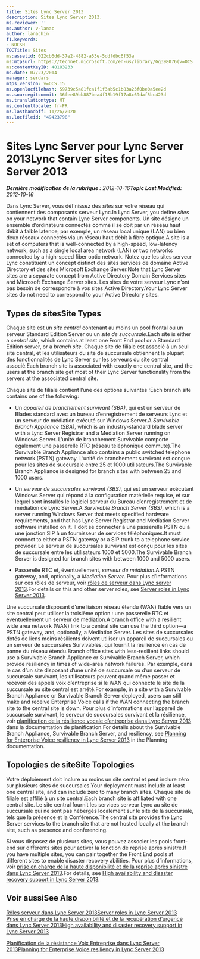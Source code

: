 ```yaml
---
title: Sites Lync Server 2013
description: Sites Lync Server 2013.
ms.reviewer: ''
ms.author: v-lanac
author: lanachin
f1.keywords:
- NOCSH
TOCTitle: Sites
ms:assetid: 022cb6dd-37e2-4882-a53e-5ddfdbc6f53a
ms:mtpsurl: https://technet.microsoft.com/en-us/library/Gg398076(v=OCS.15)
ms:contentKeyID: 48183233
ms.date: 07/23/2014
manager: serdars
mtps_version: v=OCS.15
ms.openlocfilehash: 59739c5a81fca1f1f3ab5c1b83a23f0be0a5ee2d
ms.sourcegitcommit: 36fee89bb887bea4f18b19f17a8c69daf5bc423d
ms.translationtype: MT
ms.contentlocale: fr-FR
ms.lasthandoff: 11/26/2020
ms.locfileid: "49423798"
---
```

# <a name="lync-server-sites-for-lync-server-2013"></a><span data-ttu-id="1a0e8-103">Sites Lync Server pour Lync Server 2013</span><span class="sxs-lookup"><span data-stu-id="1a0e8-103">Lync Server sites for Lync Server 2013</span></span>

<div data-xmlns="http://www.w3.org/1999/xhtml">

<div class="topic" data-xmlns="http://www.w3.org/1999/xhtml" data-msxsl="urn:schemas-microsoft-com:xslt" data-cs="https://msdn.microsoft.com/">

<div data-asp="https://msdn2.microsoft.com/asp">



</div>

<div id="mainSection">

<div id="mainBody"><span data-ttu-id="1a0e8-104">

<span> </span></span><span class="sxs-lookup"><span data-stu-id="1a0e8-104">

<span> </span></span></span>

<span data-ttu-id="1a0e8-105">_**Dernière modification de la rubrique :** 2012-10-16_</span><span class="sxs-lookup"><span data-stu-id="1a0e8-105">_**Topic Last Modified:** 2012-10-16_</span></span>

<span data-ttu-id="1a0e8-106">Dans Lync Server, vous définissez des *sites* sur votre réseau qui contiennent des composants serveur Lync.</span><span class="sxs-lookup"><span data-stu-id="1a0e8-106">In Lync Server, you define *sites* on your network that contain Lync Server components.</span></span> <span data-ttu-id="1a0e8-107">Un site désigne un ensemble d’ordinateurs connectés comme il se doit par un réseau haut débit à faible latence, par exemple, un réseau local unique (LAN) ou bien deux réseaux connectés via un réseau haut débit à fibre optique.</span><span class="sxs-lookup"><span data-stu-id="1a0e8-107">A site is a set of computers that is well-connected by a high-speed, low-latency network, such as a single local area network (LAN) or two networks connected by a high-speed fiber optic network.</span></span> <span data-ttu-id="1a0e8-108">Notez que les sites serveur Lync constituent un concept distinct des sites services de domaine Active Directory et des sites Microsoft Exchange Server.</span><span class="sxs-lookup"><span data-stu-id="1a0e8-108">Note that Lync Server sites are a separate concept from Active Directory Domain Services sites and Microsoft Exchange Server sites.</span></span> <span data-ttu-id="1a0e8-109">Les sites de votre serveur Lync n’ont pas besoin de correspondre à vos sites Active Directory.</span><span class="sxs-lookup"><span data-stu-id="1a0e8-109">Your Lync Server sites do not need to correspond to your Active Directory sites.</span></span>

<div>

## <a name="site-types"></a><span data-ttu-id="1a0e8-110">Types de sites</span><span class="sxs-lookup"><span data-stu-id="1a0e8-110">Site Types</span></span>

<span data-ttu-id="1a0e8-111">Chaque site est un *site central* contenant au moins un pool frontal ou un serveur Standard Edition Server ou un *site de succursale*.</span><span class="sxs-lookup"><span data-stu-id="1a0e8-111">Each site is either a *central site*, which contains at least one Front End pool or a Standard Edition server, or a *branch site*.</span></span> <span data-ttu-id="1a0e8-112">Chaque site de filiale est associé à un seul site central, et les utilisateurs du site de succursale obtiennent la plupart des fonctionnalités de Lync Server sur les serveurs du site central associé.</span><span class="sxs-lookup"><span data-stu-id="1a0e8-112">Each branch site is associated with exactly one central site, and the users at the branch site get most of their Lync Server functionality from the servers at the associated central site.</span></span>

<span data-ttu-id="1a0e8-113">Chaque site de filiale contient l’une des options suivantes :</span><span class="sxs-lookup"><span data-stu-id="1a0e8-113">Each branch site contains one of the following:</span></span>

  - <span data-ttu-id="1a0e8-114">Un *appareil de branchement survivant (SBA)*, qui est un serveur de Blades standard avec un bureau d’enregistrement de serveurs Lync et un serveur de médiation exécuté sur Windows Server.</span><span class="sxs-lookup"><span data-stu-id="1a0e8-114">A *Survivable Branch Appliance (SBA)*, which is an industry-standard blade server with a Lync Server Registrar and a Mediation Server running on Windows Server.</span></span> <span data-ttu-id="1a0e8-115">L’unité de branchement Survivable comporte également une passerelle RTC (réseau téléphonique commuté).</span><span class="sxs-lookup"><span data-stu-id="1a0e8-115">The Survivable Branch Appliance also contains a public switched telephone network (PSTN) gateway.</span></span> <span data-ttu-id="1a0e8-116">L’unité de branchement survivant est conçue pour les sites de succursale entre 25 et 1000 utilisateurs.</span><span class="sxs-lookup"><span data-stu-id="1a0e8-116">The Survivable Branch Appliance is designed for branch sites with between 25 and 1000 users.</span></span>

  - <span data-ttu-id="1a0e8-117">Un *serveur de succursales survivant (SBS)*, qui est un serveur exécutant Windows Server qui répond à la configuration matérielle requise, et sur lequel sont installés le logiciel serveur du Bureau d’enregistrement et de médiation de Lync Server.</span><span class="sxs-lookup"><span data-stu-id="1a0e8-117">A *Survivable Branch Server (SBS)*, which is a server running Windows Server that meets specified hardware requirements, and that has Lync Server Registrar and Mediation Server software installed on it.</span></span> <span data-ttu-id="1a0e8-118">Il doit se connecter à une passerelle PSTN ou à une jonction SIP à un fournisseur de services téléphoniques.</span><span class="sxs-lookup"><span data-stu-id="1a0e8-118">It must connect to either a PSTN gateway or a SIP trunk to a telephone service provider.</span></span> <span data-ttu-id="1a0e8-119">Le serveur de succursales survivant est conçu pour les sites de succursale entre les utilisateurs 1000 et 5000.</span><span class="sxs-lookup"><span data-stu-id="1a0e8-119">The Survivable Branch Server is designed for branch sites with between 1000 and 5000 users.</span></span>

  - <span data-ttu-id="1a0e8-120">Passerelle RTC et, éventuellement, *serveur de médiation*.</span><span class="sxs-lookup"><span data-stu-id="1a0e8-120">A PSTN gateway, and, optionally, a *Mediation Server*.</span></span> <span data-ttu-id="1a0e8-121">Pour plus d’informations sur ces rôles de serveur, voir [rôles de serveur dans Lync server 2013](lync-server-2013-server-roles.md).</span><span class="sxs-lookup"><span data-stu-id="1a0e8-121">For details on this and other server roles, see [Server roles in Lync Server 2013](lync-server-2013-server-roles.md).</span></span>

<span data-ttu-id="1a0e8-122">Une succursale disposant d’une liaison réseau étendu (WAN) fiable vers un site central peut utiliser la troisième option : une passerelle RTC et éventuellement un serveur de médiation.</span><span class="sxs-lookup"><span data-stu-id="1a0e8-122">A branch office with a resilient wide area network (WAN) link to a central site can use the third option—a PSTN gateway, and, optionally, a Mediation Server.</span></span> <span data-ttu-id="1a0e8-123">Les sites de succursales dotés de liens moins résilients doivent utiliser un appareil de succursales ou un serveur de succursales Survivables, qui fournit la résilience en cas de panne du réseau étendu.</span><span class="sxs-lookup"><span data-stu-id="1a0e8-123">Branch office sites with less-resilient links should use a Survivable Branch Appliance or Survivable Branch Server, which provide resiliency in times of wide-area network failures.</span></span> <span data-ttu-id="1a0e8-124">Par exemple, dans le cas d’un site disposant d’une unité de succursale ou d’un serveur de succursale survivant, les utilisateurs peuvent quand même passer et recevoir des appels voix d’entreprise si le WAN qui connecte le site de la succursale au site central est arrêté.</span><span class="sxs-lookup"><span data-stu-id="1a0e8-124">For example, in a site with a Survivable Branch Appliance or Survivable Branch Server deployed, users can still make and receive Enterprise Voice calls if the WAN connecting the branch site to the central site is down.</span></span> <span data-ttu-id="1a0e8-125">Pour plus d’informations sur l’appareil de succursale survivant, le serveur de succursales survivant et la résilience, voir [planification de la résilience vocale d’entreprise dans Lync Server 2013](lync-server-2013-planning-for-enterprise-voice-resiliency.md) dans la documentation de planification.</span><span class="sxs-lookup"><span data-stu-id="1a0e8-125">For details about the Survivable Branch Appliance, Survivable Branch Server, and resiliency, see [Planning for Enterprise Voice resiliency in Lync Server 2013](lync-server-2013-planning-for-enterprise-voice-resiliency.md) in the Planning documentation.</span></span>

</div>

<div>

## <a name="site-topologies"></a><span data-ttu-id="1a0e8-126">Topologies de site</span><span class="sxs-lookup"><span data-stu-id="1a0e8-126">Site Topologies</span></span>

<span data-ttu-id="1a0e8-127">Votre déploiement doit inclure au moins un site central et peut inclure zéro sur plusieurs sites de succursales.</span><span class="sxs-lookup"><span data-stu-id="1a0e8-127">Your deployment must include at least one central site, and can include zero to many branch sites.</span></span> <span data-ttu-id="1a0e8-128">Chaque site de filiale est affilié à un site central.</span><span class="sxs-lookup"><span data-stu-id="1a0e8-128">Each branch site is affiliated with one central site.</span></span> <span data-ttu-id="1a0e8-129">Le site central fournit les services serveur Lync au site de succursale qui ne sont pas hébergés localement sur le site de la succursale, tels que la présence et la Conférence.</span><span class="sxs-lookup"><span data-stu-id="1a0e8-129">The central site provides the Lync Server services to the branch site that are not hosted locally at the branch site, such as presence and conferencing.</span></span>

<span data-ttu-id="1a0e8-130">Si vous disposez de plusieurs sites, vous pouvez associer les pools front-end sur différents sites pour activer la fonction de reprise après sinistre.</span><span class="sxs-lookup"><span data-stu-id="1a0e8-130">If you have multiple sites, you can pair together the Front End pools at different sites to enable disaster recovery abilities.</span></span> <span data-ttu-id="1a0e8-131">Pour plus d’informations, voir [prise en charge de la haute disponibilité et de la reprise après sinistre dans Lync Server 2013](lync-server-2013-high-availability-and-disaster-recovery-support.md).</span><span class="sxs-lookup"><span data-stu-id="1a0e8-131">For details, see [High availability and disaster recovery support in Lync Server 2013](lync-server-2013-high-availability-and-disaster-recovery-support.md).</span></span>

</div>

<div>

## <a name="see-also"></a><span data-ttu-id="1a0e8-132">Voir aussi</span><span class="sxs-lookup"><span data-stu-id="1a0e8-132">See Also</span></span>


[<span data-ttu-id="1a0e8-133">Rôles serveur dans Lync Server 2013</span><span class="sxs-lookup"><span data-stu-id="1a0e8-133">Server roles in Lync Server 2013</span></span>](lync-server-2013-server-roles.md)  
[<span data-ttu-id="1a0e8-134">Prise en charge de la haute disponibilité et de la récupération d’urgence dans Lync Server 2013</span><span class="sxs-lookup"><span data-stu-id="1a0e8-134">High availability and disaster recovery support in Lync Server 2013</span></span>](lync-server-2013-high-availability-and-disaster-recovery-support.md)  


[<span data-ttu-id="1a0e8-135">Planification de la résistance Voix Entreprise dans Lync Server 2013</span><span class="sxs-lookup"><span data-stu-id="1a0e8-135">Planning for Enterprise Voice resiliency in Lync Server 2013</span></span>](lync-server-2013-planning-for-enterprise-voice-resiliency.md)  
  

<span data-ttu-id="1a0e8-136"></div>

</div>

<span> </span>

</div>

</div>

</span><span class="sxs-lookup"><span data-stu-id="1a0e8-136"></div>

</div>

<span> </span>

</div>

</div>

</span></span></div>

